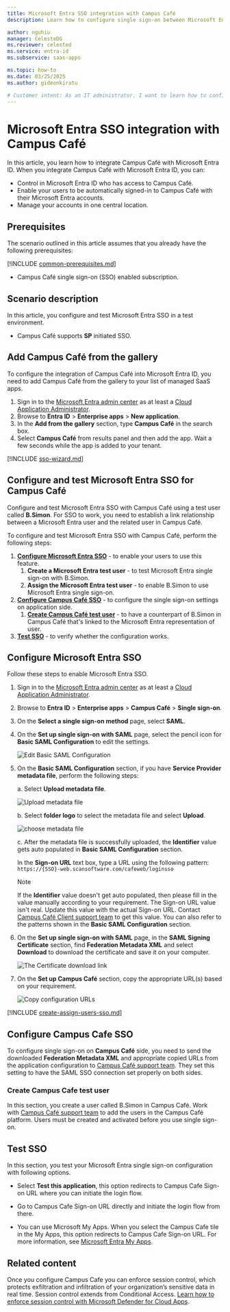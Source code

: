 ```yaml
---
title: Microsoft Entra SSO integration with Campus Café
description: Learn how to configure single sign-on between Microsoft Entra ID and Campus Café.

author: nguhiu
manager: CelesteDG
ms.reviewer: celested
ms.service: entra-id
ms.subservice: saas-apps

ms.topic: how-to
ms.date: 03/25/2025
ms.author: gideonkiratu

# Customer intent: As an IT administrator, I want to learn how to configure single sign-on between Microsoft Entra ID and Campus CafÃ© so that I can control who has access to Campus CafÃ©, enable automatic sign-in with Microsoft Entra accounts, and manage my accounts in one central location.
---
```


# Microsoft Entra SSO integration with Campus Café

In this article,  you learn how to integrate Campus Café with Microsoft Entra ID. When you integrate Campus Café with Microsoft Entra ID, you can:

* Control in Microsoft Entra ID who has access to Campus Café.
* Enable your users to be automatically signed-in to Campus Café with their Microsoft Entra accounts.
* Manage your accounts in one central location.

## Prerequisites

The scenario outlined in this article assumes that you already have the following prerequisites:

[!INCLUDE [common-prerequisites.md](~/identity/saas-apps/includes/common-prerequisites.md)]
* Campus Café single sign-on (SSO) enabled subscription.

## Scenario description

In this article,  you configure and test Microsoft Entra SSO in a test environment.

* Campus Café supports **SP** initiated SSO.

## Add Campus Café from the gallery

To configure the integration of Campus Café into Microsoft Entra ID, you need to add Campus Café from the gallery to your list of managed SaaS apps.

1. Sign in to the [Microsoft Entra admin center](https://entra.microsoft.com) as at least a [Cloud Application Administrator](~/identity/role-based-access-control/permissions-reference.md#cloud-application-administrator).
1. Browse to **Entra ID** > **Enterprise apps** > **New application**.
1. In the **Add from the gallery** section, type **Campus Café** in the search box.
1. Select **Campus Café** from results panel and then add the app. Wait a few seconds while the app is added to your tenant.

 [!INCLUDE [sso-wizard.md](~/identity/saas-apps/includes/sso-wizard.md)]

<a name='configure-and-test-azure-ad-sso-for-campus-caf'></a>

## Configure and test Microsoft Entra SSO for Campus Café

Configure and test Microsoft Entra SSO with Campus Café using a test user called **B.Simon**. For SSO to work, you need to establish a link relationship between a Microsoft Entra user and the related user in Campus Café.

To configure and test Microsoft Entra SSO with Campus Café, perform the following steps:

1. **[Configure Microsoft Entra SSO](#configure-azure-ad-sso)** - to enable your users to use this feature.
    1. **Create a Microsoft Entra test user** - to test Microsoft Entra single sign-on with B.Simon.
    1. **Assign the Microsoft Entra test user** - to enable B.Simon to use Microsoft Entra single sign-on.
1. **[Configure Campus Café SSO](#configure-campus-cafe-sso)** - to configure the single sign-on settings on application side.
    1. **[Create Campus Café test user](#create-campus-cafe-test-user)** - to have a counterpart of B.Simon in Campus Café that's linked to the Microsoft Entra representation of user.
1. **[Test SSO](#test-sso)** - to verify whether the configuration works.

<a name='configure-azure-ad-sso'></a>

## Configure Microsoft Entra SSO

Follow these steps to enable Microsoft Entra SSO.

1. Sign in to the [Microsoft Entra admin center](https://entra.microsoft.com) as at least a [Cloud Application Administrator](~/identity/role-based-access-control/permissions-reference.md#cloud-application-administrator).
1. Browse to **Entra ID** > **Enterprise apps** > **Campus Café** > **Single sign-on**.
1. On the **Select a single sign-on method** page, select **SAML**.
1. On the **Set up single sign-on with SAML** page, select the pencil icon for **Basic SAML Configuration** to edit the settings.

   ![Edit Basic SAML Configuration](common/edit-urls.png)

1. On the **Basic SAML Configuration** section, if you have **Service Provider metadata file**, perform the following steps:

	a. Select **Upload metadata file**.

    ![Upload metadata file](common/upload-metadata.png)

	b. Select **folder logo** to select the metadata file and select **Upload**.

	![choose metadata file](common/browse-upload-metadata.png)

	c. After the metadata file is successfully uploaded, the **Identifier** value gets auto populated in **Basic SAML Configuration** section.

	In the **Sign-on URL** text box, type a URL using the following pattern:
    `https://{SSO}-web.scansoftware.com/cafeweb/loginsso`

	> [!Note]
	> If the **Identifier** value doesn't get auto populated, then please fill in the value manually according to your requirement. The Sign-on URL value isn't real. Update this value with the actual Sign-on URL. Contact [Campus Café Client support team](mailto:support@campuscafesoftware.com) to get this value. You can also refer to the patterns shown in the **Basic SAML Configuration** section.

1. On the **Set up single sign-on with SAML** page, in the **SAML Signing Certificate** section,  find **Federation Metadata XML** and select **Download** to download the certificate and save it on your computer.

	![The Certificate download link](common/metadataxml.png)

1. On the **Set up Campus Café** section, copy the appropriate URL(s) based on your requirement.

	![Copy configuration URLs](common/copy-configuration-urls.png)

<a name='create-an-azure-ad-test-user'></a>

[!INCLUDE [create-assign-users-sso.md](~/identity/saas-apps/includes/create-assign-users-sso.md)]

## Configure Campus Cafe SSO

To configure single sign-on on **Campus Café** side, you need to send the downloaded **Federation Metadata XML** and appropriate copied URLs from the application configuration to [Campus Café support team](mailto:support@campuscafesoftware.com). They set this setting to have the SAML SSO connection set properly on both sides.

### Create Campus Cafe test user

In this section, you create a user called B.Simon in Campus Café. Work with [Campus Café support team](mailto:support@campuscafesoftware.com) to add the users in the Campus Café platform. Users must be created and activated before you use single sign-on.

## Test SSO 

In this section, you test your Microsoft Entra single sign-on configuration with following options. 

* Select **Test this application**, this option redirects to Campus Cafe Sign-on URL where you can initiate the login flow. 

* Go to Campus Cafe Sign-on URL directly and initiate the login flow from there.

* You can use Microsoft My Apps. When you select the Campus Cafe tile in the My Apps, this option redirects to Campus Cafe Sign-on URL. For more information, see [Microsoft Entra My Apps](/azure/active-directory/manage-apps/end-user-experiences#azure-ad-my-apps).

## Related content

Once you configure Campus Cafe you can enforce session control, which protects exfiltration and infiltration of your organization’s sensitive data in real time. Session control extends from Conditional Access. [Learn how to enforce session control with Microsoft Defender for Cloud Apps](/cloud-app-security/proxy-deployment-aad).
